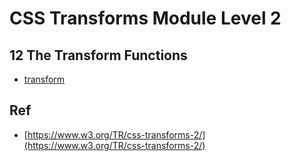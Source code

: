 # CSS Transforms Module Level 2

## 12 The Transform Functions


* [transform](https://developer.mozilla.org/zh-CN/docs/Web/CSS/transform)

## Ref

* [https://www.w3.org/TR/css-transforms-2/](https://www.w3.org/TR/css-transforms-2/)